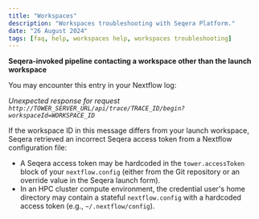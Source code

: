 ```yaml
---
title: "Workspaces"
description: "Workspaces troubleshooting with Seqera Platform."
date: "26 August 2024"
tags: [faq, help, workspaces help, workspaces troubleshooting]
---
```


**Seqera-invoked pipeline contacting a workspace other than the launch workspace**

You may encounter this entry in your Nextflow log:

_Unexpected response for request `http://TOWER_SERVER_URL/api/trace/TRACE_ID/begin?workspaceId=WORKSPACE_ID`_

If the workspace ID in this message differs from your launch workspace, Seqera retrieved an incorrect Seqera access token from a Nextflow configuration file:

- A Seqera access token may be hardcoded in the `tower.accessToken` block of your `nextflow.config` (either from the Git repository or an override value in the Seqera launch form).
- In an HPC cluster compute environment, the credential user's home directory may contain a stateful `nextflow.config` with a hardcoded access token (e.g., `~/.nextflow/config`).
